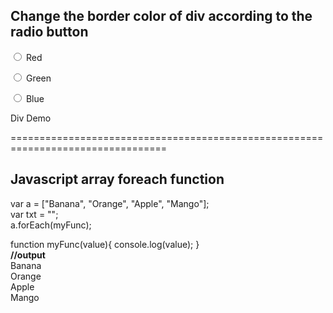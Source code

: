 <h2>Change the border color of div according to the radio button</h1>
 <p><input type="radio" value="red" name="form" id="one" onclick="myFunction(this.id)"/> Red</p>
  <p><input type="radio" value="Green"  name="form" id="two" onclick="myFunction(this.id)"/> Green</p>
  <p><input type="radio" value="blue" name="form"  id="three" onclick="myFunction(this.id)"/> Blue</p>
  
  <div id="container">Div Demo</div>
  
  <script>  
  function myFunction(id) {
    document.getElementById("container").style.borderColor = document.getElementById(id).value;
}  
</script>

=================================================================================
<h2>Javascript array foreach function</h2>
var a = ["Banana", "Orange", "Apple", "Mango"];  <br/>
var txt = "";    <br/>
a.forEach(myFunc);   <br/>

function myFunc(value){
    console.log(value);
}
<br/>
<b>//output</b><br/>
Banana<br/>
Orange<br/>
Apple<br/>
Mango<br/>
